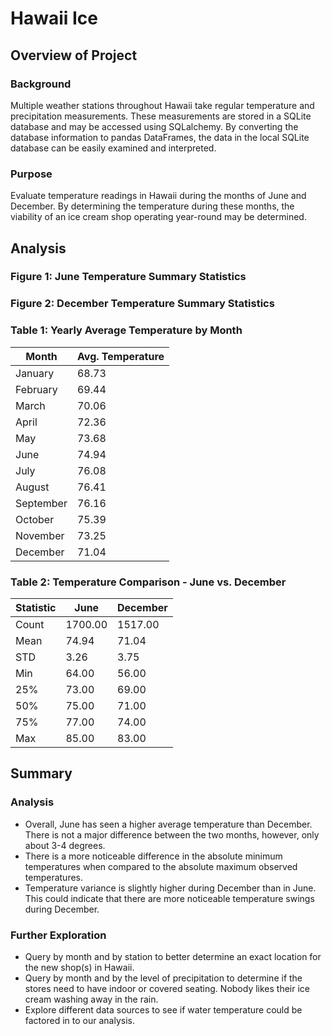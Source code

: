# Hawaii Ice

## Overview of Project

### Background
Multiple weather stations throughout Hawaii take regular temperature and precipitation measurements. These measurements are stored in a SQLite database and may be accessed using SQLalchemy. By converting the database information to pandas DataFrames, the data in the local SQLite database can be easily examined and interpreted.

### Purpose
Evaluate temperature readings in Hawaii during the months of June and December. By determining the temperature during these months, the viability of an ice cream shop operating year-round may be determined.

## Analysis

### Figure 1: June Temperature Summary Statistics

### Figure 2: December Temperature Summary Statistics

### Table 1: Yearly Average Temperature by Month
| Month | Avg. Temperature |
| ----- | ----- |
| January | 68.73 |
| February | 69.44 |
| March | 70.06 |
| April | 72.36 |
| May | 73.68 |
| June | 74.94 |
| July | 76.08 |
| August | 76.41 |
| September | 76.16 |
| October | 75.39 |
| November | 73.25 |
| December | 71.04 |

### Table 2: Temperature Comparison - June vs. December
| Statistic | June | December
| ----- | ----- | ----- |
| Count | 1700.00 | 1517.00 |
| Mean | 74.94 | 71.04 |
| STD | 3.26 | 3.75 |
| Min | 64.00 | 56.00 |
| 25% | 73.00 | 69.00 |
| 50% | 75.00 | 71.00 |
| 75% | 77.00 | 74.00 |
| Max | 85.00 | 83.00 |

## Summary

### Analysis
* Overall, June has seen a higher average temperature than December. There is not a major difference between the two months, however, only about 3-4 degrees.
* There is a more noticeable difference in the absolute minimum temperatures when compared to the absolute maximum observed temperatures.
* Temperature variance is slightly higher during December than in June. This could indicate that there are more noticeable temperature swings during December.

### Further Exploration
* Query by month and by station to better determine an exact location for the new shop(s) in Hawaii.
* Query by month and by the level of precipitation to determine if the stores need to have indoor or covered seating. Nobody likes their ice cream washing away in the rain.
* Explore different data sources to see if water temperature could be factored in to our analysis.